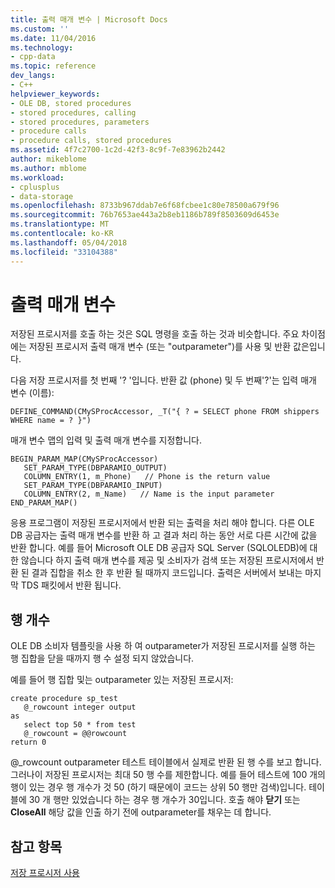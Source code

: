 ```yaml
---
title: 출력 매개 변수 | Microsoft Docs
ms.custom: ''
ms.date: 11/04/2016
ms.technology:
- cpp-data
ms.topic: reference
dev_langs:
- C++
helpviewer_keywords:
- OLE DB, stored procedures
- stored procedures, calling
- stored procedures, parameters
- procedure calls
- procedure calls, stored procedures
ms.assetid: 4f7c2700-1c2d-42f3-8c9f-7e83962b2442
author: mikeblome
ms.author: mblome
ms.workload:
- cplusplus
- data-storage
ms.openlocfilehash: 8733b967ddab7e6f68fcbee1c80e78500a679f96
ms.sourcegitcommit: 76b7653ae443a2b8eb1186b789f8503609d6453e
ms.translationtype: MT
ms.contentlocale: ko-KR
ms.lasthandoff: 05/04/2018
ms.locfileid: "33104388"
---
```

# <a name="output-parameters"></a>출력 매개 변수
저장된 프로시저를 호출 하는 것은 SQL 명령을 호출 하는 것과 비슷합니다. 주요 차이점에는 저장된 프로시저 출력 매개 변수 (또는 "outparameter")를 사용 및 반환 값은입니다.  
  
 다음 저장 프로시저를 첫 번째 '? '입니다. 반환 값 (phone) 및 두 번째'?'는 입력 매개 변수 (이름):  
  
```  
DEFINE_COMMAND(CMySProcAccessor, _T("{ ? = SELECT phone FROM shippers WHERE name = ? }")  
```  
  
 매개 변수 맵의 입력 및 출력 매개 변수를 지정합니다.  
  
```  
BEGIN_PARAM_MAP(CMySProcAccessor)  
   SET_PARAM_TYPE(DBPARAMIO_OUTPUT)  
   COLUMN_ENTRY(1, m_Phone)   // Phone is the return value  
   SET_PARAM_TYPE(DBPARAMIO_INPUT)  
   COLUMN_ENTRY(2, m_Name)   // Name is the input parameter  
END_PARAM_MAP()  
```  
  
 응용 프로그램이 저장된 프로시저에서 반환 되는 출력을 처리 해야 합니다. 다른 OLE DB 공급자는 출력 매개 변수를 반환 하 고 결과 처리 하는 동안 서로 다른 시간에 값을 반환 합니다. 예를 들어 Microsoft OLE DB 공급자 SQL Server (SQLOLEDB)에 대 한 않습니다 하지 출력 매개 변수를 제공 및 소비자가 검색 또는 저장된 프로시저에서 반환 된 결과 집합을 취소 한 후 반환 될 때까지 코드입니다. 출력은 서버에서 보내는 마지막 TDS 패킷에서 반환 됩니다.  
  
## <a name="row-count"></a>행 개수  
 OLE DB 소비자 템플릿을 사용 하 여 outparameter가 저장된 프로시저를 실행 하는 행 집합을 닫을 때까지 행 수 설정 되지 않았습니다.  
  
 예를 들어 행 집합 및는 outparameter 있는 저장된 프로시저:  
  
```  
create procedure sp_test  
   @_rowcount integer output  
as  
   select top 50 * from test  
   @_rowcount = @@rowcount  
return 0  
```  
  
 @_rowcount outparameter 테스트 테이블에서 실제로 반환 된 행 수를 보고 합니다. 그러나이 저장된 프로시저는 최대 50 행 수를 제한합니다. 예를 들어 테스트에 100 개의 행이 있는 경우 행 개수가 것 50 (하기 때문에이 코드는 상위 50 행만 검색)입니다. 테이블에 30 개 행만 있었습니다 하는 경우 행 개수가 30입니다. 호출 해야 **닫기** 또는 **CloseAll** 해당 값을 인출 하기 전에 outparameter를 채우는 데 합니다.  
  
## <a name="see-also"></a>참고 항목  
 [저장 프로시저 사용](../../data/oledb/using-stored-procedures.md)